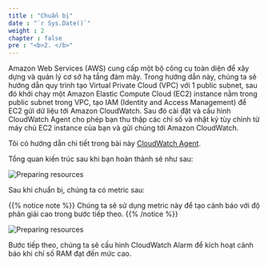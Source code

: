 ```yaml
---
title : "Chuẩn bị"
date : "`r Sys.Date()`"
weight : 2
chapter : false
pre : "<b>2. </b>"
---
```


Amazon Web Services (AWS) cung cấp một bộ công cụ toàn diện để xây dựng và quản lý cơ sở hạ tầng đám mây. Trong hướng dẫn này, chúng ta sẽ hướng dẫn quy trình tạo Virtual Private Cloud (VPC) với 1 public subnet, sau đó khởi chạy một Amazon Elastic Compute Cloud (EC2) instance nằm trong public subnet trong VPC, tạo IAM (Identity and Access Management) để EC2 gửi dữ liệu tới Amazon CloudWatch. Sau đó cài đặt và cấu hình CloudWatch Agent cho phép bạn thu thập các chỉ số và nhật ký tùy chỉnh từ máy chủ EC2 instance của bạn và gửi chúng tới Amazon CloudWatch.

Tôi có hướng dẫn chi tiết trong bài này [CloudWatch Agent](https://nghiant2103.github.io/00001-cloudwatch-agent).

Tổng quan kiến trúc sau khi bạn hoàn thành sẽ như sau:

![Preparing resources](/images/arc-cw-agent-main.png)

Sau khi chuẩn bị, chúng ta có metric sau:

{{% notice note %}}
Chúng ta sẽ sử dụng metric này để tạo cảnh báo với độ phân giải cao trong bước tiếp theo.
{{% /notice %}}

![Preparing resources](/images/2-preparation/001-preparation.png)

Bước tiếp theo, chúng ta sẽ cấu hình CloudWatch Alarm để kích hoạt cảnh báo khi chỉ số RAM đạt đến mức cao.
